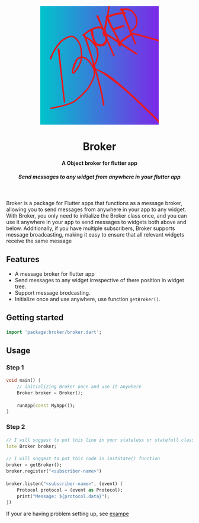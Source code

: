 <div align="center">
  <img src="assets/images/logo.png" alt="Magator Logo" width="320">
  <h1>Broker</h1>
  <strong>A Object broker for flutter app</strong>
  <h5>Send messages to any widget from anywhere in your flutter app</h5>
</div>
<br>

Broker is a package for Flutter apps that functions as a message broker, allowing you to send messages from anywhere in your app to any widget. With Broker, you only need to initialize the Broker class once, and you can use it anywhere in your app to send messages to widgets both above and below. Additionally, if you have multiple subscribers, Broker supports message broadcasting, making it easy to ensure that all relevant widgets receive the same message

## Features

- A message broker for flutter app
- Send messages to any widget irrespective of there position in widget tree.
- Support message brodcasting.
- Initialize once and use anywhere, use function `getBroker()`.

## Getting started

```dart
import 'package:broker/broker.dart';
```

## Usage

### Step 1

```dart
void main() {
    // initializing Broker once and use it anywhere
    Broker broker = Broker();

    runApp(const MyApp());
}
```

### Step 2

```dart
// I will suggest to put this line in your stateless or statefull class as attribute
late Broker broker;

// I will suggest to put this code in initState() function
broker = getBroker();
broker.register("<subscriber-name>")

broker.listen("<subscriber-name>", (event) {
    Protocol protocol = (event as Protocol);
    print("Message: ${protocol.data}");
})
```

If your are having problem setting up, see [exampe]()
